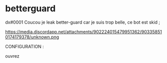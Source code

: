 # betterguard
dx#0001
Coucou je leak better-guard car je suis trop belle, ce bot est skid ;

https://media.discordapp.net/attachments/902224015479951362/903358510174179378/unknown.png


CONFIGURATION :

ouvrez


